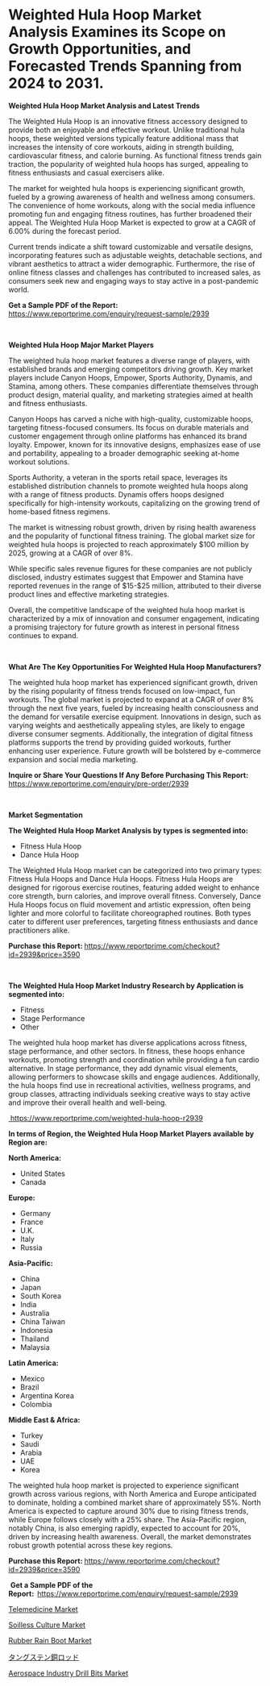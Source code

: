 <p><h1>Weighted Hula Hoop Market Analysis Examines its Scope on Growth Opportunities, and Forecasted Trends Spanning from 2024 to 2031.</h1></p><p><strong>Weighted Hula Hoop Market Analysis and Latest Trends</strong></p>
<p><p>The Weighted Hula Hoop is an innovative fitness accessory designed to provide both an enjoyable and effective workout. Unlike traditional hula hoops, these weighted versions typically feature additional mass that increases the intensity of core workouts, aiding in strength building, cardiovascular fitness, and calorie burning. As functional fitness trends gain traction, the popularity of weighted hula hoops has surged, appealing to fitness enthusiasts and casual exercisers alike.</p><p>The market for weighted hula hoops is experiencing significant growth, fueled by a growing awareness of health and wellness among consumers. The convenience of home workouts, along with the social media influence promoting fun and engaging fitness routines, has further broadened their appeal. The Weighted Hula Hoop Market is expected to grow at a CAGR of 6.00% during the forecast period. </p><p>Current trends indicate a shift toward customizable and versatile designs, incorporating features such as adjustable weights, detachable sections, and vibrant aesthetics to attract a wider demographic. Furthermore, the rise of online fitness classes and challenges has contributed to increased sales, as consumers seek new and engaging ways to stay active in a post-pandemic world.</p></p>
<p><strong>Get a Sample PDF of the Report:&nbsp;</strong> <a href="https://www.reportprime.com/enquiry/request-sample/2939">https://www.reportprime.com/enquiry/request-sample/2939</a></p>
<p>&nbsp;</p>
<p><strong>Weighted Hula Hoop Major Market Players</strong></p>
<p><p>The weighted hula hoop market features a diverse range of players, with established brands and emerging competitors driving growth. Key market players include Canyon Hoops, Empower, Sports Authority, Dynamis, and Stamina, among others. These companies differentiate themselves through product design, material quality, and marketing strategies aimed at health and fitness enthusiasts.</p><p>Canyon Hoops has carved a niche with high-quality, customizable hoops, targeting fitness-focused consumers. Its focus on durable materials and customer engagement through online platforms has enhanced its brand loyalty. Empower, known for its innovative designs, emphasizes ease of use and portability, appealing to a broader demographic seeking at-home workout solutions.</p><p>Sports Authority, a veteran in the sports retail space, leverages its established distribution channels to promote weighted hula hoops along with a range of fitness products. Dynamis offers hoops designed specifically for high-intensity workouts, capitalizing on the growing trend of home-based fitness regimens.</p><p>The market is witnessing robust growth, driven by rising health awareness and the popularity of functional fitness training. The global market size for weighted hula hoops is projected to reach approximately $100 million by 2025, growing at a CAGR of over 8%.</p><p>While specific sales revenue figures for these companies are not publicly disclosed, industry estimates suggest that Empower and Stamina have reported revenues in the range of $15-$25 million, attributed to their diverse product lines and effective marketing strategies.</p><p>Overall, the competitive landscape of the weighted hula hoop market is characterized by a mix of innovation and consumer engagement, indicating a promising trajectory for future growth as interest in personal fitness continues to expand.</p></p>
<p>&nbsp;</p>
<p><strong>What Are The Key Opportunities For Weighted Hula Hoop Manufacturers?</strong></p>
<p><p>The weighted hula hoop market has experienced significant growth, driven by the rising popularity of fitness trends focused on low-impact, fun workouts. The global market is projected to expand at a CAGR of over 8% through the next five years, fueled by increasing health consciousness and the demand for versatile exercise equipment. Innovations in design, such as varying weights and aesthetically appealing styles, are likely to engage diverse consumer segments. Additionally, the integration of digital fitness platforms supports the trend by providing guided workouts, further enhancing user experience. Future growth will be bolstered by e-commerce expansion and social media marketing.</p></p>
<p><strong>Inquire or Share Your Questions If Any Before Purchasing This Report:</strong> <a href="https://www.reportprime.com/enquiry/pre-order/2939">https://www.reportprime.com/enquiry/pre-order/2939</a></p>
<p>&nbsp;</p>
<p><strong>Market Segmentation</strong></p>
<p><strong>The Weighted Hula Hoop Market Analysis by types is segmented into:</strong></p>
<p><ul><li>Fitness Hula Hoop</li><li>Dance Hula Hoop</li></ul></p>
<p><p>The Weighted Hula Hoop market can be categorized into two primary types: Fitness Hula Hoops and Dance Hula Hoops. Fitness Hula Hoops are designed for rigorous exercise routines, featuring added weight to enhance core strength, burn calories, and improve overall fitness. Conversely, Dance Hula Hoops focus on fluid movement and artistic expression, often being lighter and more colorful to facilitate choreographed routines. Both types cater to different user preferences, targeting fitness enthusiasts and dance practitioners alike.</p></p>
<p><strong>Purchase this Report:&nbsp;</strong><a href="https://www.reportprime.com/checkout?id=2939&price=3590">https://www.reportprime.com/checkout?id=2939&price=3590</a></p>
<p>&nbsp;</p>
<p><strong>The Weighted Hula Hoop Market Industry Research by Application is segmented into:</strong></p>
<p><ul><li>Fitness</li><li>Stage Performance</li><li>Other</li></ul></p>
<p><p>The weighted hula hoop market has diverse applications across fitness, stage performance, and other sectors. In fitness, these hoops enhance workouts, promoting strength and coordination while providing a fun cardio alternative. In stage performance, they add dynamic visual elements, allowing performers to showcase skills and engage audiences. Additionally, the hula hoops find use in recreational activities, wellness programs, and group classes, attracting individuals seeking creative ways to stay active and improve their overall health and well-being.</p></p>
<p><a href="https://www.reportprime.com/weighted-hula-hoop-r2939">&nbsp;https://www.reportprime.com/weighted-hula-hoop-r2939</a></p>
<p><strong>In terms of Region, the Weighted Hula Hoop Market Players available by Region are:</strong></p>
<p>
    <p> <strong> North America: </strong>
        <ul>
            <li>United States</li>
            <li>Canada</li>
        </ul>
        </p> 
    <p> <strong> Europe: </strong>
        <ul>
            <li>Germany</li>
            <li>France</li>
            <li>U.K.</li>
            <li>Italy</li>
            <li>Russia</li>
        </ul>
        </p> 
    <p> <strong> Asia-Pacific: </strong>
        <ul>
            <li>China</li>
            <li>Japan</li>
            <li>South Korea</li>
            <li>India</li>
            <li>Australia</li>
            <li>China Taiwan</li>
            <li>Indonesia</li>
            <li>Thailand</li>
            <li>Malaysia</li>
        </ul>
        </p> 
    <p> <strong> Latin America: </strong>
        <ul>
            <li>Mexico</li>
            <li>Brazil</li>
            <li>Argentina Korea</li>
            <li>Colombia</li>
        </ul>
        </p> 
    <p> <strong> Middle East & Africa: </strong>
        <ul>
            <li>Turkey</li>
            <li>Saudi</li>
            <li>Arabia</li>
            <li>UAE</li>
            <li>Korea</li>
        </ul>
    </p>
    </p>
<p><p>The weighted hula hoop market is projected to experience significant growth across various regions, with North America and Europe anticipated to dominate, holding a combined market share of approximately 55%. North America is expected to capture around 30% due to rising fitness trends, while Europe follows closely with a 25% share. The Asia-Pacific region, notably China, is also emerging rapidly, expected to account for 20%, driven by increasing health awareness. Overall, the market demonstrates robust growth potential across these key regions.</p></p>
<p><strong>Purchase this Report: </strong><a href="https://www.reportprime.com/checkout?id=2939&price=3590">https://www.reportprime.com/checkout?id=2939&price=3590</a></p>
<p>&nbsp;<strong>Get a Sample PDF of the Report:&nbsp;&nbsp;</strong><a href="https://www.reportprime.com/enquiry/request-sample/2939">https://www.reportprime.com/enquiry/request-sample/2939</a></p>
<p><strong></strong></p>
<p><p><a href="https://medium.com/@shjsi3663/booming-telemedicine-market-sector-market-analysis-and-growth-projections-till-2031-4a79db6f6bd0">Telemedicine Market</a></p><p><a href="https://www.linkedin.com/pulse/emerging-market-trends-regional-analysis-soilless-culture-jqc3e?trackingId=dOXmbGXlQ3O%2FkvIk66j2WQ%3D%3D">Soilless Culture Market</a></p><p><a href="https://github.com/ChiragRp1/Market-Research-Report-List-6/blob/main/rubber-rain-boot-market.md">Rubber Rain Boot Market</a></p><p><a href="https://medium.com/@manuelmann1976/%E3%82%BF%E3%83%B3%E3%82%B0%E3%82%B9%E3%83%86%E3%83%B3%E9%8A%85%E3%83%AD%E3%83%83%E3%83%89%E5%B8%82%E5%A0%B4-2024%E5%B9%B4%E3%81%8B%E3%82%892031%E5%B9%B4%E3%81%BE%E3%81%A7%E3%81%AE%E6%9C%9F%E9%96%93%E3%81%AE%E6%A5%AD%E7%95%8C%E5%8B%95%E5%90%91%E3%81%A8%E4%BA%88%E6%B8%AC-615aefb5657a">タングステン銅ロッド</a></p><p><a href="https://issuu.com/reportprime-2/docs/aerospace-industry-drill-bits-marke_637708f9c2e27f">Aerospace Industry Drill Bits Market</a></p></p>